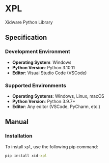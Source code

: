 # **XPL**
Xidware Python Library

## **Specification**

### **Development Environment**
- **Operating System**: Windows
- **Python Version**: Python 3.10.11
- **Editor**: Visual Studio Code (VSCode)

### **Supported Environments**
- **Operating Systems**: Windows, Linux, macOS
- **Python Version**: Python 3.9.7+
- **Editor**: Any editor (VSCode, PyCharm, etc.)

## **Manual**

### **Installation**
To install `xpl`, use the following pip command:
```cmd
pip install xid-xpl
```